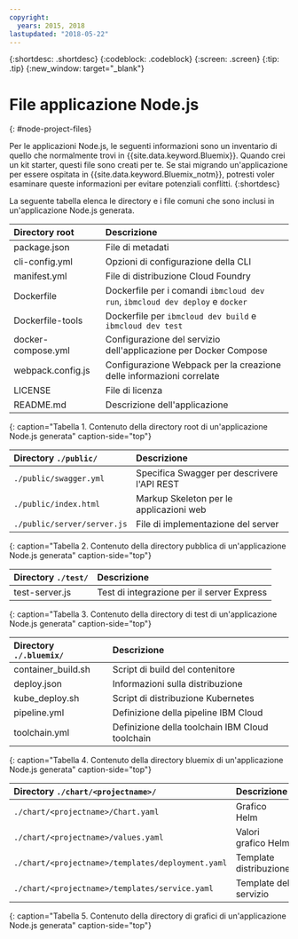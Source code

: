 ```yaml
---
copyright:
  years: 2015, 2018
lastupdated: "2018-05-22"
---
```


{:shortdesc: .shortdesc}
{:codeblock: .codeblock}
{:screen: .screen}
{:tip: .tip}
{:new_window: target="_blank"}

# File applicazione Node.js
{: #node-project-files}

Per le applicazioni Node.js, le seguenti informazioni sono un inventario di quello che normalmente trovi in {{site.data.keyword.Bluemix}}. Quando crei un kit starter, questi file sono creati per te. Se stai migrando un'applicazione per essere ospitata in {{site.data.keyword.Bluemix_notm}}, potresti voler esaminare queste informazioni per evitare potenziali conflitti. 
{:shortdesc}

La seguente tabella elenca le directory e i file comuni che sono inclusi in un'applicazione Node.js generata.

| Directory root                                     | Descrizione                       |
|:------------------------------------------------|:------------------------------------------|
|package.json | File di metadati |
|cli-config.yml | Opzioni di configurazione della CLI |
|manifest.yml | File di distribuzione Cloud Foundry |
|Dockerfile | Dockerfile per i comandi `ibmcloud dev run`, `ibmcloud dev deploy` e `docker` |
|Dockerfile-tools | Dockerfile per `ibmcloud dev build` e `ibmcloud dev test` |
|docker-compose.yml | Configurazione del servizio dell'applicazione per Docker Compose |
|webpack.config.js | Configurazione Webpack per la creazione delle informazioni correlate |
| LICENSE | File di licenza |
|README.md | Descrizione dell'applicazione |
{: caption="Tabella 1. Contenuto della directory root di un'applicazione Node.js generata" caption-side="top"}

| Directory `./public/` | Descrizione |
|:------------------------------------------------|:------------------------------------------|
| `./public/swagger.yml` | Specifica Swagger per descrivere l'API REST |
| `./public/index.html` | Markup Skeleton per le applicazioni web |
|`./public/server/server.js` | File di implementazione del server |
{: caption="Tabella 2. Contenuto della directory pubblica di un'applicazione Node.js generata" caption-side="top"}

| Directory `./test/` | Descrizione |
|:------------------------------------------------|:------------------------------------------|
| test-server.js | Test di integrazione per il server Express |
{: caption="Tabella 3. Contenuto della directory di test di un'applicazione Node.js generata" caption-side="top"}

| Directory `./.bluemix/` | Descrizione |
|:------------------------------------------------|:------------------------------------------|
| container_build.sh | Script di build del contenitore |
| deploy.json | Informazioni sulla distribuzione|
| kube_deploy.sh | Script di distribuzione Kubernetes |
| pipeline.yml | Definizione della pipeline IBM Cloud |
| toolchain.yml | Definizione della toolchain IBM Cloud toolchain |
{: caption="Tabella 4. Contenuto della directory bluemix di un'applicazione Node.js generata" caption-side="top"}

| Directory `./chart/<projectname>/` | Descrizione |
|:------------------------------------------------|:------------------------------------------|
| `./chart/<projectname>/Chart.yaml` | Grafico Helm |
| `./chart/<projectname>/values.yaml` | Valori grafico Helm |
| `./chart/<projectname>/templates/deployment.yaml` | Template distribuzione |
| `./chart/<projectname>/templates/service.yaml` | Template del servizio |
{: caption="Tabella 5. Contenuto della directory di grafici di un'applicazione Node.js generata" caption-side="top"}
